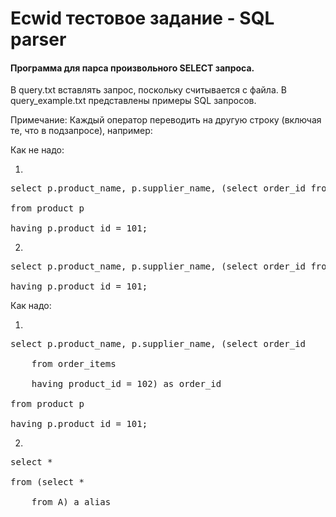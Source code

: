 <h1>Ecwid тестовое задание - SQL parser</h1>

<h4>Программа для парса произвольного SELECT запроса.</h4>

В query.txt вставлять запрос, поскольку считывается с файла.
В query_example.txt представлены примеры SQL запросов.

Примечание:
Каждый оператор переводить на другую строку (включая те, что в подзапросе), например:

Как не надо:

1)
<pre>select p.product_name, p.supplier_name, (select order_id from order_items having product_id = 102) as order_id <br>
from product p<br>
having p.product_id = 101;</pre>
2)
<pre>select p.product_name, p.supplier_name, (select order_id from order_items having product_id = 102) as order_id from product p<br>
having p.product_id = 101;</pre>


Как надо:

1)
<pre>select p.product_name, p.supplier_name, (select order_id<br>
    from order_items<br>
    having product_id = 102) as order_id<br>
from product p<br>
having p.product_id = 101;</pre>
2)
<pre>select *<br>
from (select *<br> 
    from A) a_alias</pre>
